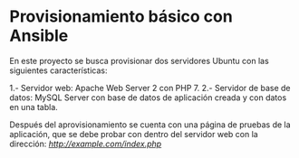 # Provisionamiento básico con Ansible

En este proyecto se busca provisionar dos servidores Ubuntu con las siguientes características:

1.- Servidor web: Apache Web Server 2 con PHP 7.
2.- Servidor de base de datos: MySQL Server con base de datos de aplicación creada y con datos en una tabla.

Después del aprovisionamiento se cuenta con una página de pruebas de la aplicación, que se debe probar con dentro del servidor web con la dirección: *http://example.com/index.php*

